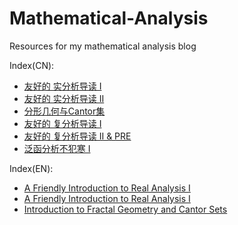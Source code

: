 # Mathematical-Analysis
Resources for my mathematical analysis blog

Index(CN):
+ [友好的 实分析导读 I](http://www.makiror.xyz/pdf/011.pdf)
+ [友好的 实分析导读 II](http://www.makiror.xyz/pdf/014.pdf)
+ [分形几何与Cantor集](http://www.makiror.xyz/pdf/012.pdf)
+ [友好的 复分析导读 I](http://www.makiror.xyz/pdf/017.pdf)
+ [友好的 复分析导读 II & PRE](http://www.makiror.xyz/pdf/020.pdf)
+ [泛函分析不犯寒 I](http://www.makiror.xyz/pdf/023.pdf)

Index(EN):
+ [A Friendly Introduction to Real Analysis I](http://www.makiror.xyz/pdf/015.pdf)
+ [A Friendly Introduction to Real Analysis I](http://www.makiror.xyz/pdf/022.pdf)
+ [Introduction to Fractal Geometry and Cantor Sets](http://www.makiror.xyz/pdf/016.pdf)

